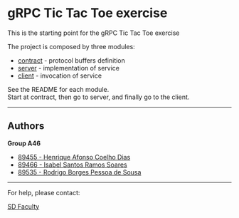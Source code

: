 # gRPC Tic Tac Toe exercise

This is the starting point for the gRPC Tic Tac Toe exercise

The project is composed by three modules:
- [contract](contract/) - protocol buffers definition
- [server](server/) - implementation of service
- [client](client/) - invocation of service

See the README for each module.  
Start at contract, then go to server, and finally go to the client.


----

## Authors

**Group A46**

- [89455 - Henrique Afonso Coelho Dias](mailto:henrique.dias@tecnico.ulisboa.pt)
- [89466 - Isabel Santos Ramos Soares](mailto:isabel.r.soares@tecnico.ulisboa.pt)
- [89535 - Rodrigo Borges Pessoa de Sousa](mailto:rodrigo.b.sousa@tecnico.ulisboa.pt)

----

For help, please contact:

[SD Faculty](mailto:leic-sod@disciplinas.tecnico.ulisboa.pt)

